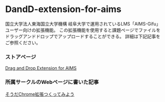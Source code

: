 # DandD-extension-for-aims

国立大学法人東海国立大学機構 岐阜大学で運用されているLMS「AIMS-Gifu」ユーザー向けの拡張機能。
この拡張機能を使用すると課題ページでファイルをドラッグアンドドロップでアップロードすることができる。
詳細は下記記事をご参照ください。

### ストアページ
[Drag and Drop Extension for AIMS](https://chrome.google.com/webstore/detail/drag-and-drop-extension-f/klbkinefgmmgbfgdblaflhcfobacebpn?hl=ja&authuser=0)

### 所属サークルのWebページに書いた記事
[そうだChrome拡張つくってみよう](https://prog-g.github.io/2020/11/27/%E3%81%9D%E3%81%86%E3%81%A0Chrome%E6%8B%A1%E5%BC%B5%E3%81%A4%E3%81%8F%E3%81%A3%E3%81%A6%E3%81%BF%E3%82%88%E3%81%86.html)
